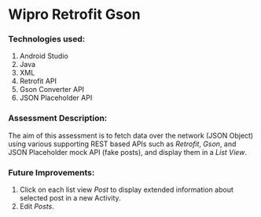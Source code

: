 # Wipro Retrofit Gson

### Technologies used:
1. Android Studio
2. Java
3. XML
4. Retrofit API
5. Gson Converter API
6. JSON Placeholder API

### Assessment Description:
The aim of this assessment is to fetch data over the network (JSON Object) using various supporting
REST based APIs such as *Retrofit*, *Gson*, and JSON Placeholder mock API (fake posts), and display
them in a *List View*.

### Future Improvements:
1. Click on each list view *Post* to display extended information about selected post in a new Activity.
2. Edit *Posts*.
